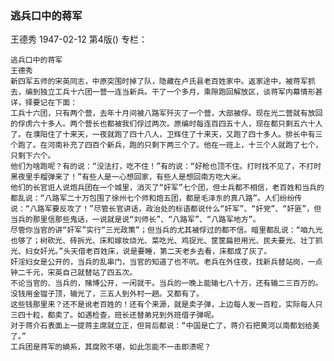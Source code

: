### 逃兵口中的蒋军
王德秀
1947-02-12
第4版()
专栏：

    逃兵口中的蒋军
    王德秀
    新四军五师的宋英同志，中原突围时掉了队，隐藏在卢氏县老百姓家中。返家途中，被蒋军抓去，编到独立工兵十六团一营一连当新兵。干了一个多月，乘隙跑回解放区，谈蒋军内幕情形甚详，择要记在下面：
    工兵十六团，只有两个营，去年十月间被八路军歼灭了一个营，大部被俘。现在光二营就有放回的俘虏六十多人。两个营长也都被我们俘过两次。原编时每连百四五十人，现在都只剩五六十人了。在濮阳住了十来天，一夜就跑了四十八人，卫辉住了十来天，又跑了四十多人。排长中有三个跑了。在河南补充了四百个新兵，跑的只剩下两三个了。他在一班上，十三个人就跑了七个，只剩下六个。
    他们为啥跑呢？有的说：“没法打，吃不住！”有的说：“好枪也顶不住。打时找不见了，不打时黑夜里手榴弹来了！”有些人是一心想回家，有些人是想回南方吃大米。
    他们的长官诳人说炮兵团在一个城里，消灭了“奸军”七个团，但士兵都不相信，老百姓和当兵的都乱说：“八路军二十万包围了徐州七个师和炮五团，都是毛泽东的真八路”。人们纷纷传说：“八路军要反攻了！”尽管长官讲话，政治处的标语都说什么“奸军”、“奸党”、“奸匪”，但当兵的那里信那些鬼话，一说就是说“刘师长”、“八路军”、“八路军地方”。
    尽管你当官的讲“奸军”实行“三光政策”；但当兵的尤其被俘过的都不信。暗里都乱说：“咱九光也够了；树砍光、砖拆光、床和嫁妆烧光、菜吃光、鸡捉光、筐筐扁担用光、民夫要光、壮丁抓光、妇女奸光。”头天借老百姓床，说是要睡，第二天老乡去看，床都成了灰了。
    奸淫妇女是公开的，当兵的乱串门，当官的知道了也不吭。老兵在外住夜，找新兵替站岗，一点钟二千元，宋英自己就替站了四五次。
    不论当官的、当兵的，赌博公开，一闲就干。当兵的一晚上能输七八十万，还有输二三百万的。没钱用金镏子顶，输光了，三五人到外村一趟。又都有了。
    这些钱那里来？还不是讹老百姓的！还有个来源，就是卖子弹，上边每人发一百粒，实际每人只三四十粒，都卖了。如遇检查，班长还替弟兄到外班借子弹呢。
    对于蒋介石表面上一提蒋主席就立正，但背后都说：“中国是亡了，蒋介石把黄河以南都划给美了。”
    工兵团是蒋军的嫡系，其腐败不堪，如此怎能不一击即溃呢？
